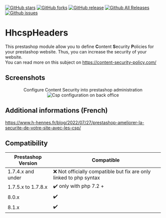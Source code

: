 [![GitHub stars](https://img.shields.io/github/stars/nenes25/hhcspheaders)](https://github.com/nenes25/hhcspheaders/stargazers)
[![GitHub forks](https://img.shields.io/github/forks/nenes25/hhcspheaders)](https://github.com/nenes25/hhcspheaders/network)
[![GitHub release](https://img.shields.io/github/v/release/nenes25/hhcspheaders)](https://github.com/hhcspheaders/eicaptcha/)
[![Github All Releases](https://img.shields.io/github/downloads/nenes25/hhcspheaders/total.svg)]()
[![Github issues](https://img.shields.io/github/issues-raw/nenes25/hhcspheaders)]()

# HhcspHeaders

This prestashop module allow you to define **C**ontent **S**ecurity **P**olicies for your prestashop website.
Thus, you can increase the security of your website.  
You can read more on this subject on https://content-security-policy.com/


Screenshots
---

<p align="center">
	Configure Content Security into prestashop administration <br />
	<img src="https://www.h-hennes.fr/blog/wp-content/uploads/2022/07/image.png" alt="Csp configuration on back office" />
</p>

Additional informations (French)
---
https://www.h-hennes.fr/blog/2022/07/27/prestashop-ameliorer-la-securite-de-votre-site-avec-les-csp/

Compatibility
---
| Prestashop Version | Compatible                                                          |
|--------------------|---------------------------------------------------------------------|
| 1.7.4.x and under  | :x: Not officially compatible but fix are only linked to php syntax |
| 1.7.5.x to 1.7.8.x | :heavy_check_mark: only with php 7.2 +                              |
| 8.0.x              | :heavy_check_mark:                                                  |
| 8.1.x              | :heavy_check_mark:                                                  |
